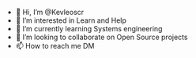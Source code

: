 - 👋 Hi, I’m @Kevleoscr
- 👀 I’m interested in Learn and Help
- 🌱 I’m currently learning Systems engineering
- 💞️ I’m looking to collaborate on Open Source projects
- 📫 How to reach me DM

<!---
Kevleoscr/Kevleoscr is a ✨ special ✨ repository because its `README.md` (this file) appears on your GitHub profile.
You can click the Preview link to take a look at your changes.
--->
